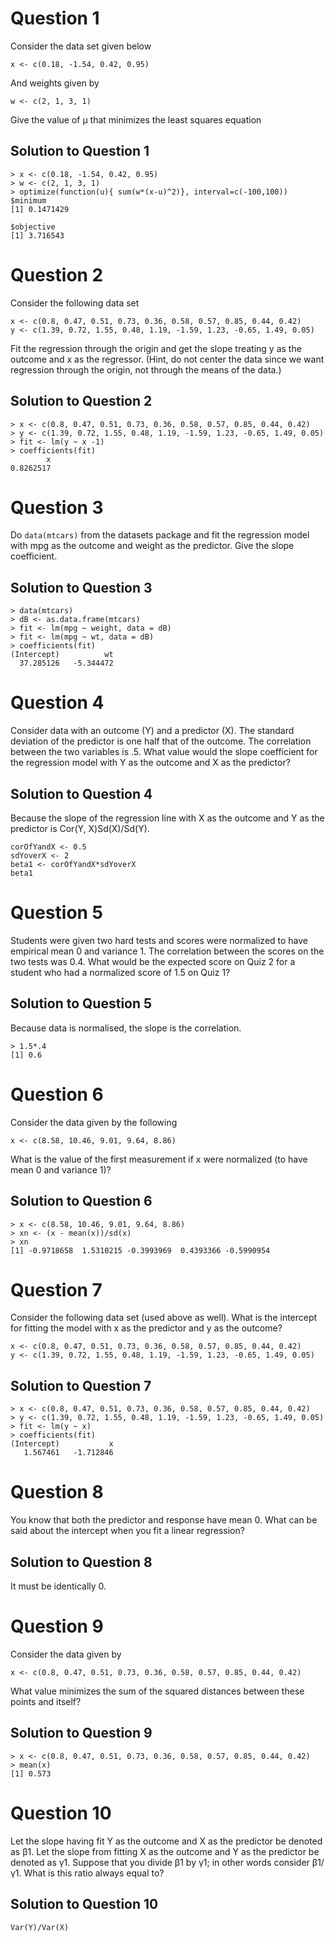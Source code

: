 # Question 1
Consider the data set given below

`x <- c(0.18, -1.54, 0.42, 0.95)`

And weights given by

`w <- c(2, 1, 3, 1)`

Give the value of μ that minimizes the least squares equation

## Solution to Question 1

```
> x <- c(0.18, -1.54, 0.42, 0.95)
> w <- c(2, 1, 3, 1)
> optimize(function(u){ sum(w*(x-u)^2)}, interval=c(-100,100))
$minimum
[1] 0.1471429

$objective
[1] 3.716543
```

# Question 2
Consider the following data set
```
x <- c(0.8, 0.47, 0.51, 0.73, 0.36, 0.58, 0.57, 0.85, 0.44, 0.42)
y <- c(1.39, 0.72, 1.55, 0.48, 1.19, -1.59, 1.23, -0.65, 1.49, 0.05)
```
Fit the regression through the origin and get the slope treating y as the outcome and x as the regressor. (Hint, do not center the data since we want regression through the origin, not through the means of the data.)

## Solution to Question 2

```
> x <- c(0.8, 0.47, 0.51, 0.73, 0.36, 0.58, 0.57, 0.85, 0.44, 0.42)
> y <- c(1.39, 0.72, 1.55, 0.48, 1.19, -1.59, 1.23, -0.65, 1.49, 0.05)
> fit <- lm(y ~ x -1)
> coefficients(fit)
        x 
0.8262517 
```

# Question 3
Do `data(mtcars)` from the datasets package and fit the regression model with mpg as the outcome and weight as the predictor. Give the slope coefficient.

## Solution to Question 3

```
> data(mtcars)
> dB <- as.data.frame(mtcars)
> fit <- lm(mpg ~ weight, data = dB)
> fit <- lm(mpg ~ wt, data = dB)
> coefficients(fit)
(Intercept)          wt 
  37.285126   -5.344472 
```

# Question 4
Consider data with an outcome (Y) and a predictor (X). The standard deviation of the predictor is one half that of the outcome. The correlation between the two variables is .5. What value would the slope coefficient for the regression model with Y as the outcome and X as the predictor?

## Solution to Question 4
Because the slope of the regression line with X as the outcome and Y as the predictor is Cor(Y, X)Sd(X)/Sd(Y).
```
corOfYandX <- 0.5
sdYoverX <- 2
beta1 <- corOfYandX*sdYoverX
beta1
```

# Question 5
Students were given two hard tests and scores were normalized to have empirical mean 0 and variance 1. The correlation between the scores on the two tests was 0.4. What would be the expected score on Quiz 2 for a student who had a normalized score of 1.5 on Quiz 1?

## Solution to Question 5
Because data is normalised, the slope is the correlation.
```
> 1.5*.4
[1] 0.6
```

# Question 6
Consider the data given by the following
```
x <- c(8.58, 10.46, 9.01, 9.64, 8.86)
```
What is the value of the first measurement if x were normalized (to have mean 0 and variance 1)?

## Solution to Question 6
```
> x <- c(8.58, 10.46, 9.01, 9.64, 8.86)
> xn <- (x - mean(x))/sd(x)
> xn
[1] -0.9718658  1.5310215 -0.3993969  0.4393366 -0.5990954
```

# Question 7
Consider the following data set (used above as well). What is the intercept for fitting the model with x as the predictor and y as the outcome?
```
x <- c(0.8, 0.47, 0.51, 0.73, 0.36, 0.58, 0.57, 0.85, 0.44, 0.42)
y <- c(1.39, 0.72, 1.55, 0.48, 1.19, -1.59, 1.23, -0.65, 1.49, 0.05)
```

## Solution to Question 7
```
> x <- c(0.8, 0.47, 0.51, 0.73, 0.36, 0.58, 0.57, 0.85, 0.44, 0.42)
> y <- c(1.39, 0.72, 1.55, 0.48, 1.19, -1.59, 1.23, -0.65, 1.49, 0.05)
> fit <- lm(y ~ x)
> coefficients(fit)
(Intercept)           x 
   1.567461   -1.712846 
```

# Question 8
You know that both the predictor and response have mean 0. What can be said about the intercept when you fit a linear regression?

## Solution to Question 8
It must be identically 0.

# Question 9
Consider the data given by
```
x <- c(0.8, 0.47, 0.51, 0.73, 0.36, 0.58, 0.57, 0.85, 0.44, 0.42)
```
What value minimizes the sum of the squared distances between these points and itself?

## Solution to Question 9
```
> x <- c(0.8, 0.47, 0.51, 0.73, 0.36, 0.58, 0.57, 0.85, 0.44, 0.42)
> mean(x)
[1] 0.573
```

# Question 10
Let the slope having fit Y as the outcome and X as the predictor be denoted as β1. Let the slope from fitting X as the outcome and Y as the predictor be denoted as γ1. Suppose that you divide β1 by γ1; in other words consider β1/γ1. What is this ratio always equal to?

## Solution to Question 10
```
Var(Y)/Var(X)
```
